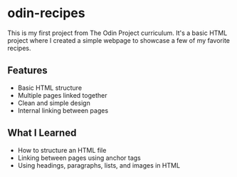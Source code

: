 # odin-recipes

This is my first project from The Odin Project curriculum. It's a basic HTML project where I created a simple webpage to showcase a few of my favorite recipes.

## Features
- Basic HTML structure
- Multiple pages linked together
- Clean and simple design
- Internal linking between pages

## What I Learned
- How to structure an HTML file
- Linking between pages using anchor tags
- Using headings, paragraphs, lists, and images in HTML